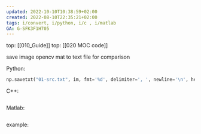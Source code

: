 ```yaml
---
updated: 2022-10-10T10:38:59+02:00
created: 2022-08-10T22:35:21+02:00
tags: i/convert, i/python, i/c , i/matlab
GA: G-SFK3F1H705
---
```

top: [[010_Guide]]
top: [[020 MOC code]]


save image opencv mat to text file for comparison 

Python:
```py
np.savetxt("01-src.txt", im, fmt='%d', delimiter=', ', newline='\n', header='', footer='', comments='# ')
```

C++:
```cpp


```

Matlab:
```matlab

```

example: 


```cpp


```

